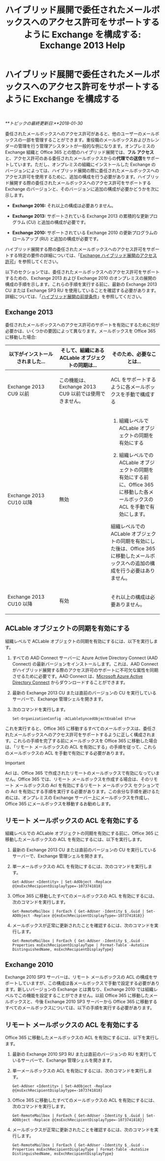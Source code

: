 ﻿---
title: 'ハイブリッド展開で委任されたメールボックスへのアクセス許可をサポートするように Exchange を構成する: Exchange 2013 Help'
TOCTitle: ハイブリッド展開で委任されたメールボックスへのアクセス許可をサポートするように Exchange を構成する
ms:assetid: a2a10cb3-4557-4ff5-8191-c653522f4512
ms:mtpsurl: https://technet.microsoft.com/ja-jp/library/Mt784505(v=EXCHG.150)
ms:contentKeyID: 74447330
ms.date: 05/22/2018
mtps_version: v=EXCHG.150
ms.translationtype: MT
---

# ハイブリッド展開で委任されたメールボックスへのアクセス許可をサポートするように Exchange を構成する

 

_**トピックの最終更新日:**2018-01-30_

委任されたメールボックスへのアクセス許可があると、他のユーザーのメールボックスの一部を管理することができます。重役職のメールボックスおよびカレンダーの管理を行う管理アシスタントが一般的な例になります。オンプレミスの Exchange 組織と Office 365 との間のハイブリッド展開では、**フル アクセス**と、アクセス許可のある委任されたメールボックスからの**代理での送信**をサポートしています。ただし、オンプレミスの組織にインストールした Exchange のバージョンによっては、ハイブリッド展開の際に委任されたメールボックスへのアクセス許可を使用するために、追加の構成を行う必要があります。ハイブリッド展開する際の委任されたメールボックスへのアクセス許可をサポートする Exchange のバージョンと、そのバージョンに追加の構成が必要かどうかを次に示します。

  - **Exchange 2016:** それ以上の構成は必要ありません。

  - **Exchange 2013:** サポートされている Exchange 2013 の累積的な更新プログラム (CU) と追加の構成が必要です。

  - **Exchange 2010:** サポートされている Exchange 2010 の更新プログラムのロールアップ (RU) と追加の構成が必要です。

ハイブリッド展開する際の委任されたメールボックスへのアクセス許可をサポートする特定の要件の詳細については、「[Exchange ハイブリッド展開のアクセス許可](permissions-in-exchange-hybrid-deployments-exchange-2013-help.md)」を参照してください。

以下のセクションでは、委任されたメールボックスへのアクセス許可をサポートするための、Exchange 2013 および Exchange 2010 のオンプレミスの展開の構成の手順を示します。これらの手順を実行する前に、最新の Exchange 2013 CU または Exchange SP3 RU を使用していることを確認する必要があります。詳細については、「[ハイブリッド展開の前提条件](hybrid-deployment-prerequisites-exchange-2013-help.md)」を参照してください。

## Exchange 2013

委任されたメールボックスへのアクセス許可のサポートを有効にするために何が必要かは、いくつかの要因によって異なります。メールボックスを Office 365 に移動した場合:


<table>
<colgroup>
<col style="width: 33%" />
<col style="width: 33%" />
<col style="width: 33%" />
</colgroup>
<thead>
<tr class="header">
<th>以下がインストールされました...</th>
<th>そして、組織にある ACLable オブジェクトの同期は...</th>
<th>そのため、必要なことは...</th>
</tr>
</thead>
<tbody>
<tr class="odd">
<td><p>Exchange 2013 CU9 以前</p></td>
<td><p>この機能は、Exchange 2013 CU9 以前では使用できません。</p></td>
<td><p>ACL をサポートするように各メールボックスを手動で構成する</p></td>
</tr>
<tr class="even">
<td><p>Exchange 2013 CU10 以降</p></td>
<td><p>無効</p></td>
<td><ol>
<li><p>組織レベルで ACLable オブジェクトの同期を有効にする</p></li>
<li><p>組織レベルでの ACLable オブジェクトの同期を有効にする前に、Office 365 に移動した各メールボックスの ACL を手動で有効にします。</p></li>
</ol>
<p>組織レベルでの ACLable オブジェクトの同期を有効にした後は、Office 365 に移動したメールボックスへの追加の構成を行う必要はありません。</p></td>
</tr>
<tr class="odd">
<td><p>Exchange 2013 CU10 以降</p></td>
<td><p>有効</p></td>
<td><p>それ以上の構成は必要ありません。</p></td>
</tr>
</tbody>
</table>


## ACLable オブジェクトの同期を有効にする

組織レベルで ACLable オブジェクトの同期を有効にするには、以下を実行します。

1.  すべての AAD Connect サーバーに Azure Active Directory Connect (AAD Connect) の最新バージョンをインストールします。これは、AAD Connect がハイブリッド展開する際のアクセス許可のサポートに不可欠な属性を同期させるために必要です。AAD Connect は、[Microsoft Azure Active Directory Connect](http://go.microsoft.com/fwlink/p/?linkid=510956) からダウンロードすることができます。

2.  最新の Exchange 2013 CU または直前のバージョンの CU を実行しているサーバーで、Exchange 管理シェルを開きます。

3.  次のコマンドを実行します。
    
        Set-OrganizationConfig -ACLableSyncedObjectEnabled $True

これを実行すると、Office 365 に移動するすべてのメールボックスは、委任されたメールボックスへのアクセス許可をサポートするように正しく構成されます。これらの手順を完了する前にメールボックスを Office 365 に移動した場合は、「リモート メールボックスの ACL を有効にする」の手順を従って、これらのメールボックスの ACL を手動で有効にする必要があります。


> [!IMPORTANT]
> Acl は、Office 365 で作成されたリモートのメールボックスで有効になっていません。Office 365 では、リモート メールボックスを作成する場合は、そのリモート メールボックスの Acl を有効にするリモート メールボックス セクションでの Acl を有効にする手順を実行する必要があります。この余分な手順を避けるためには、オンプレミスの Exchange サーバー上にメールボックスを作成し、Office 365 にメールボックスを移動するお勧めします。



## リモート メールボックスの ACL を有効にする

組織レベルでの ACLable オブジェクトの同期を有効にする前に、Office 365 に移動したメールボックスの ACL を有効にするには、以下を実行します。

1.  最新の Exchange 2013 CU または直前のバージョンの CU を実行しているサーバーで、Exchange 管理シェルを開きます。

2.  単一メールボックスの ACL を有効にするには、次のコマンドを実行します。
    
        Get-AdUser <Identity> | Set-AdObject -Replace @{msExchRecipientDisplayType=-1073741818}

3.  Office 365 に移動したすべてのメールボックスの ACL を有効にするには、次のコマンドを実行します。
    
        Get-RemoteMailbox | ForEach { Get-AdUser -Identity $_.Guid | Set-ADObject -Replace @{msExchRecipientDisplayType=-1073741818}}

4.  メールボックスが正常に更新されたことを確認するには、次のコマンドを実行します。
    
        Get-RemoteMailbox | ForEach { Get-AdUser -Identity $_.Guid -Properties msExchRecipientDisplayType | Format-Table -AutoSize DistinguishedName, msExchRecipientDisplayType}

## Exchange 2010

Exchange 2010 SP3 サーバーは、リモート メールボックスの ACL の構成をサポートしていますが、この構成は各メールボックスで手動で設定する必要があります。新しいバージョンの Exchange とは異なり、Exchange 2010 では組織レベルでこの機能を設定することができません。以前 Office 365 に移動したメールボックスと、今後 Exchange 2010 SP3 サーバーから Office 365 に移動するすべてのメールボックスについては、以下の手順を実行する必要があります。

## リモート メールボックスの ACL を有効にする

Office 365 に移動したメールボックスの ACL を有効にするには、以下を実行します。

1.  最新の Exchange 2010 SP3 RU または直前のバージョンの RU を実行しているサーバーで、Exchange 管理シェルを開きます。

2.  単一メールボックスの ACL を有効にするには、次のコマンドを実行します。
    
        Get-AdUser <Identity> | Set-AdObject -Replace @{msExchRecipientDisplayType=-1073741818}

3.  Office 365 に移動したすべてのメールボックスの ACL を有効にするには、次のコマンドを実行します。
    
        Get-RemoteMailbox | ForEach { Get-AdUser -Identity $_.Guid | Set-ADObject -Replace @{msExchRecipientDisplayType=-1073741818}}

4.  メールボックスが正常に更新されたことを確認するには、次のコマンドを実行します。
    
        Get-RemoteMailbox | ForEach { Get-AdUser -Identity $_.Guid -Properties msExchRecipientDisplayType | Format-Table -AutoSize DistinguishedName, msExchRecipientDisplayType}

